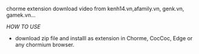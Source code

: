 chorme extension download video from kenh14.vn,afamily.vn, genk.vn, gamek.vn...


*HOW TO USE*
- download zip file and installl as extension in Chorme, CocCoc, Edge or any chormium browser.

